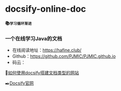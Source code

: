 # docsify-online-doc

#### :books:`学习循环渐进`

### 一个在线学习Java的文档

- 在线阅读地址：https://hafine.club/
- Github：https://github.com/PJMIC/PJMIC.github.io
- 码云：



:book:[如何使用docsify搭建文档类型的网站](./docs/how-to-use-docsify.md)

:black_nib:[Docsify官网]( https://docsify.js.org/#/zh-cn/ )

